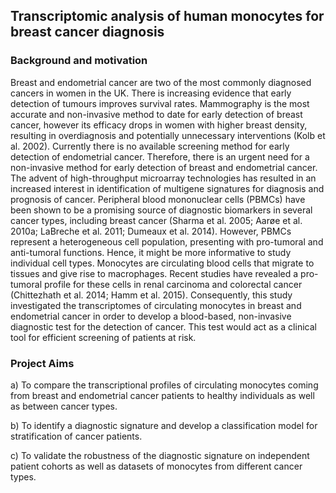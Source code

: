 ## Transcriptomic analysis of human monocytes for breast cancer diagnosis


### Background and motivation 

Breast and endometrial cancer are two of the most commonly diagnosed cancers in women in the UK. There is increasing evidence that early detection of tumours improves survival rates. Mammography is the most accurate and non-invasive method to date for early detection of breast cancer, however its efficacy drops in women with higher breast density, resulting in overdiagnosis and potentially unnecessary interventions (Kolb et al. 2002). Currently there is no available screening method for early detection of endometrial cancer. Therefore, there is an urgent need for a non-invasive method for early detection of breast and endometrial cancer. 
The advent of high-throughput microarray technologies has resulted in an increased interest in identification of multigene signatures for diagnosis and prognosis of cancer. Peripheral blood mononuclear cells (PBMCs) have been shown to be a promising source of diagnostic biomarkers in several cancer types, including breast cancer (Sharma et al. 2005; Aarøe et al. 2010a; LaBreche et al. 2011; Dumeaux et al. 2014). However, PBMCs represent a heterogeneous cell population, presenting with pro-tumoral and anti-tumoral functions. Hence, it might be more informative to study individual cell types. Monocytes are circulating blood cells that migrate to tissues and give rise to macrophages. Recent studies have revealed a pro-tumoral profile for these cells in renal carcinoma and colorectal cancer (Chittezhath et al. 2014; Hamm et al. 2015). 
Consequently, this study investigated the transcriptomes of circulating monocytes in breast and endometrial cancer in order to develop a blood-based, non-invasive diagnostic test for the detection of cancer. This test would act as a clinical tool for efficient screening of patients at risk. 

### Project Aims 
a)	To compare the transcriptional profiles of circulating monocytes coming from breast and endometrial cancer patients to healthy individuals as well as between cancer types.

b)	To identify a diagnostic signature and develop a classification model for stratification of cancer patients.

c)	To validate the robustness of the diagnostic signature on independent patient cohorts as well as datasets of monocytes from different cancer types.
